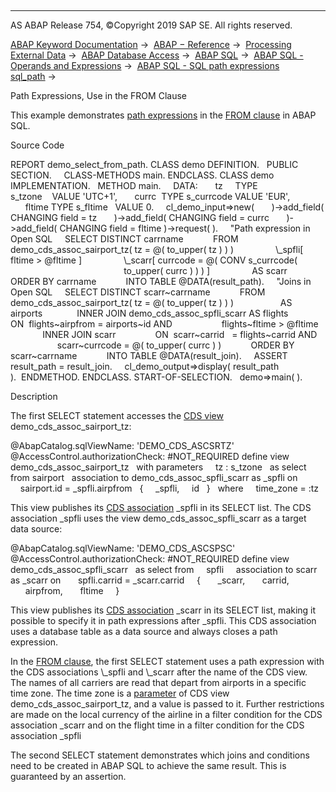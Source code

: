   

* * *

AS ABAP Release 754, ©Copyright 2019 SAP SE. All rights reserved.

[ABAP Keyword Documentation](https://help.sap.com/doc/abapdocu_754_index_htm/7.54/en-US/abenabap.htm) →  [ABAP − Reference](https://help.sap.com/doc/abapdocu_754_index_htm/7.54/en-US/abenabap_reference.htm) →  [Processing External Data](https://help.sap.com/doc/abapdocu_754_index_htm/7.54/en-US/abenabap_language_external_data.htm) →  [ABAP Database Access](https://help.sap.com/doc/abapdocu_754_index_htm/7.54/en-US/abenabap_sql.htm) →  [ABAP SQL](https://help.sap.com/doc/abapdocu_754_index_htm/7.54/en-US/abenopensql.htm) →  [ABAP SQL - Operands and Expressions](https://help.sap.com/doc/abapdocu_754_index_htm/7.54/en-US/abenopen_sql_operands.htm) →  [ABAP SQL - SQL path expressions sql\_path](https://help.sap.com/doc/abapdocu_754_index_htm/7.54/en-US/abenopen_sql_path.htm) → 

Path Expressions, Use in the FROM Clause

This example demonstrates [path expressions](https://help.sap.com/doc/abapdocu_754_index_htm/7.54/en-US/abenopen_sql_path.htm) in the [FROM clause](https://help.sap.com/doc/abapdocu_754_index_htm/7.54/en-US/abapfrom_clause.htm) in ABAP SQL.

Source Code

REPORT demo\_select\_from\_path.
CLASS demo DEFINITION.
  PUBLIC SECTION.
    CLASS-METHODS main.
ENDCLASS.
CLASS demo IMPLEMENTATION.
  METHOD main.
    DATA:
      tz     TYPE s\_tzone    VALUE 'UTC+1',
      currc  TYPE s\_currcode VALUE 'EUR',
      fltime TYPE s\_fltime   VALUE 0.
    cl\_demo\_input=>new(
      )->add\_field( CHANGING field = tz
      )->add\_field( CHANGING field = currc
      )->add\_field( CHANGING field = fltime )->request( ).
    "Path expression in Open SQL
    SELECT DISTINCT carrname
           FROM demo\_cds\_assoc\_sairport\_tz( tz = @( to\_upper( tz ) ) )
                \\\_spfli\[ fltime > @fltime \]
                \\\_scarr\[ currcode = @( CONV s\_currcode(
                                              to\_upper( currc ) ) ) \]
                AS scarr
           ORDER BY carrname
           INTO TABLE @DATA(result\_path).
    "Joins in Open SQL
    SELECT DISTINCT scarr~carrname
           FROM demo\_cds\_assoc\_sairport\_tz( tz = @( to\_upper( tz ) ) )
                  AS airports
             INNER JOIN demo\_cds\_assoc\_spfli\_scarr AS flights
               ON  flights~airpfrom = airports~id AND
                   flights~fltime > @fltime
             INNER JOIN scarr
               ON  scarr~carrid   = flights~carrid AND
                   scarr~currcode = @( to\_upper( currc ) )
           ORDER BY scarr~carrname
           INTO TABLE @DATA(result\_join).
    ASSERT result\_path = result\_join.
    cl\_demo\_output=>display( result\_path ).  ENDMETHOD.
ENDCLASS.
START-OF-SELECTION.
  demo=>main( ).

Description

The first SELECT statement accesses the [CDS view](https://help.sap.com/doc/abapdocu_754_index_htm/7.54/en-US/abencds_view_glosry.htm "Glossary Entry") demo\_cds\_assoc\_sairport\_tz:

@AbapCatalog.sqlViewName: 'DEMO\_CDS\_ASCSRTZ'
@AccessControl.authorizationCheck: #NOT\_REQUIRED
define view demo\_cds\_assoc\_sairport\_tz
  with parameters
    tz : s\_tzone
  as select from sairport
  association to demo\_cds\_assoc\_spfli\_scarr as \_spfli on
    sairport.id = \_spfli.airpfrom
  {
    \_spfli,
    id
  }
  where
    time\_zone = :tz

This view publishes its [CDS association](https://help.sap.com/doc/abapdocu_754_index_htm/7.54/en-US/abencds_association_glosry.htm "Glossary Entry") \_spfli in its SELECT list. The CDS association \_spfli uses the view demo\_cds\_assoc\_spfli\_scarr as a target data source:

@AbapCatalog.sqlViewName: 'DEMO\_CDS\_ASCSPSC'
@AccessControl.authorizationCheck: #NOT\_REQUIRED
define view demo\_cds\_assoc\_spfli\_scarr
  as select from
    spfli
    association to scarr as \_scarr on
      spfli.carrid = \_scarr.carrid
    {
      \_scarr,
      carrid,
      airpfrom,
      fltime
    }

This view publishes its [CDS association](https://help.sap.com/doc/abapdocu_754_index_htm/7.54/en-US/abencds_association_glosry.htm "Glossary Entry") \_scarr in its SELECT list, making it possible to specify it in path expressions after \_spfli. This CDS association uses a database table as a data source and always closes a path expression.

In the [FROM clause](https://help.sap.com/doc/abapdocu_754_index_htm/7.54/en-US/abapfrom_clause.htm), the first SELECT statement uses a path expression with the CDS associations \\\_spfli and \\\_scarr after the name of the CDS view. The names of all carriers are read that depart from airports in a specific time zone. The time zone is a [parameter](https://help.sap.com/doc/abapdocu_754_index_htm/7.54/en-US/abencds_f1_func_parameter_list.htm) of CDS view demo\_cds\_assoc\_sairport\_tz, and a value is passed to it. Further restrictions are made on the local currency of the airline in a filter condition for the CDS association \_scarr and on the flight time in a filter condition for the CDS association \_spfli

The second SELECT statement demonstrates which joins and conditions need to be created in ABAP SQL to achieve the same result. This is guaranteed by an assertion.